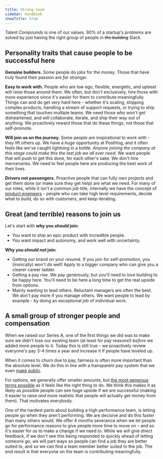 ```yaml
---
title: Strong team
sidebar: Handbook
showTitle: true
---
```


_Talent Compounds_ is one of our values. 90% of a startup's problems are solved by just having the right group of people in ~~the building~~ Slack.

## Personality traits that cause people to be successful here

**Genuine builders.** Some people do jobs for the money. Those that have truly found their passion are _far_ stronger.

**Easy to work with.** People who are low ego, flexible, energetic, and upbeat will raise those around them. We often, but don't exclusively, hire those with more experience since it's easier for them to contribute meaningfully. Things can and do get _very_ hard here - whether it's scaling, shipping complex products, handling a stream of support requests, or trying to ship something that touches multiple teams. We need those who won't get disheartened, and will collaborate, iterate, and ship their way out of anything. We proactively reward those that do these things, not those that self-promote.

**Will join us on the journey.** Some people are inspirational to work with - they lift others up. We have a _huge_ opportunity at PostHog, and it often feels like we've caught lightning in a bottle. _Anyone joining the company at this stage could make this the last job we all ever need._ We want people that will push to get this done, for each other's sake. We don't hire mercenaries. We need to feel people here are producing the best work of their lives.

**Drivers not passengers.** Proactive people that can fully own projects and get them done (or make sure they get help) are what we need. For many of our roles, while it isn't a common job title, internally we have the concept of [product engineers](/blog/what-is-a-product-engineer) - people who can take high level requirements, decide what to build, do so with customers, and keep iterating.

## Great (and terrible) reasons to join us

Let's start with **why you _should_ join:**

* You want to ship an epic product with incredible people.
* You want impact and autonomy, and work well with uncertainty.

**Why you _should not_ join:**

* Getting our brand on your resumé. If you join for self-promotion, you (ironically) won't do well! Apply to a bigger company who can give you a clearer career ladder.
* Getting a pay rise. We pay generously, but you'll need to _love_ building to be happy here. You'll need to be here a long time to get the real upside from options.
* Mainly wanting to lead others. Reluctant managers are often the best. We don't pay more if you manage others. We want people to lead by example - by doing an exceptional job of individual work.

## A small group of stronger people and compensation

When we raised our Series A, one of the first things we did was to make sure we didn't lose our existing team (at least for pay reasons!) _before_ we added more people to it. Today this is still true - we proactively review everyone's pay 3-4 times a year and increase it if people have leveled up.

When it comes to churn due to pay, fairness is often more important than the absolute level. We do this in line with a transparent pay system that we even [make public](/handbook/people/compensation).

For options, we generally offer smaller amounts, but [the most generous terms possible](/handbook/people/share-options) as it feels like the right thing to do. We think this makes it as likely as possible people can see huge upside if we are successful (making it easier to raise _and_ more realistic that people will actually get money from them). That motivates everybody.

One of the hardest parts about building a high performance team, is letting people go when they aren't performing. We are decisive and do this faster than many others would. We offer 4 months severance when we let people go for performance reasons to give people more time to move on – and so it's easier for us to make a change if we need to. While we will give direct feedback, if we don't see this being responded to quickly ahead of letting someone go, we will part ways so people can find a job they are better suited to, and so we can find a team member better suited to the job. The end result is that everyone on the team is contributing meaningfully.